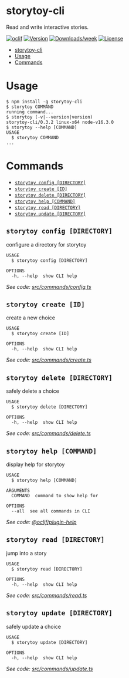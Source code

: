 # storytoy-cli

Read and write interactive stories.

[![oclif](https://img.shields.io/badge/cli-oclif-brightgreen.svg)](https://oclif.io)
[![Version](https://img.shields.io/npm/v/storytoy-cli.svg)](https://npmjs.org/package/storytoy-cli)
[![Downloads/week](https://img.shields.io/npm/dw/storytoy-cli.svg)](https://npmjs.org/package/storytoy-cli)
[![License](https://img.shields.io/npm/l/storytoy-cli.svg)](https://github.com/benrosen/storytoy-cli/blob/master/package.json)

<!-- toc -->
* [storytoy-cli](#storytoy-cli)
* [Usage](#usage)
* [Commands](#commands)
<!-- tocstop -->

# Usage

<!-- usage -->
```sh-session
$ npm install -g storytoy-cli
$ storytoy COMMAND
running command...
$ storytoy (-v|--version|version)
storytoy-cli/0.3.2 linux-x64 node-v16.3.0
$ storytoy --help [COMMAND]
USAGE
  $ storytoy COMMAND
...
```
<!-- usagestop -->

# Commands

<!-- commands -->
* [`storytoy config [DIRECTORY]`](#storytoy-config-directory)
* [`storytoy create [ID]`](#storytoy-create-id)
* [`storytoy delete [DIRECTORY]`](#storytoy-delete-directory)
* [`storytoy help [COMMAND]`](#storytoy-help-command)
* [`storytoy read [DIRECTORY]`](#storytoy-read-directory)
* [`storytoy update [DIRECTORY]`](#storytoy-update-directory)

## `storytoy config [DIRECTORY]`

configure a directory for storytoy

```
USAGE
  $ storytoy config [DIRECTORY]

OPTIONS
  -h, --help  show CLI help
```

_See code: [src/commands/config.ts](https://github.com/benrosen/storytoy-cli/blob/v0.3.2/src/commands/config.ts)_

## `storytoy create [ID]`

create a new choice

```
USAGE
  $ storytoy create [ID]

OPTIONS
  -h, --help  show CLI help
```

_See code: [src/commands/create.ts](https://github.com/benrosen/storytoy-cli/blob/v0.3.2/src/commands/create.ts)_

## `storytoy delete [DIRECTORY]`

safely delete a choice

```
USAGE
  $ storytoy delete [DIRECTORY]

OPTIONS
  -h, --help  show CLI help
```

_See code: [src/commands/delete.ts](https://github.com/benrosen/storytoy-cli/blob/v0.3.2/src/commands/delete.ts)_

## `storytoy help [COMMAND]`

display help for storytoy

```
USAGE
  $ storytoy help [COMMAND]

ARGUMENTS
  COMMAND  command to show help for

OPTIONS
  --all  see all commands in CLI
```

_See code: [@oclif/plugin-help](https://github.com/oclif/plugin-help/blob/v3.2.2/src/commands/help.ts)_

## `storytoy read [DIRECTORY]`

jump into a story

```
USAGE
  $ storytoy read [DIRECTORY]

OPTIONS
  -h, --help  show CLI help
```

_See code: [src/commands/read.ts](https://github.com/benrosen/storytoy-cli/blob/v0.3.2/src/commands/read.ts)_

## `storytoy update [DIRECTORY]`

safely update a choice

```
USAGE
  $ storytoy update [DIRECTORY]

OPTIONS
  -h, --help  show CLI help
```

_See code: [src/commands/update.ts](https://github.com/benrosen/storytoy-cli/blob/v0.3.2/src/commands/update.ts)_
<!-- commandsstop -->
